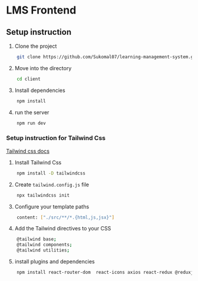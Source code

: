 # LMS Frontend

## Setup instruction

1. Clone the project

```bash
    git clone https://github.com/Sukomal07/learning-management-system.git
```

2. Move into the directory

```bash
    cd client
```

3. Install dependencies

```bash
    npm install
```

4. run the server

```bash
    npm run dev
```

### Setup instruction for Tailwind Css

[Tailwind css docs](https://tailwindcss.com/docs/installation)

1. Install Tailwind Css

```bash
    npm install -D tailwindcss
```

2.  Create `tailwind.config.js` file

```bash
    npx tailwindcss init
```

3. Configure your template paths

```bash
    content: ["./src/**/*.{html,js,jsx}"]
```

4. Add the Tailwind directives to your CSS

```bash
    @tailwind base;
    @tailwind components;
    @tailwind utilities;
```

5. install plugins and dependencies

```bash
    npm install react-router-dom  react-icons axios react-redux @reduxjs/toolkit react-chartjs-2 chart.js daisyui react-hot-toast @tailwindcss/line-clamp
```
